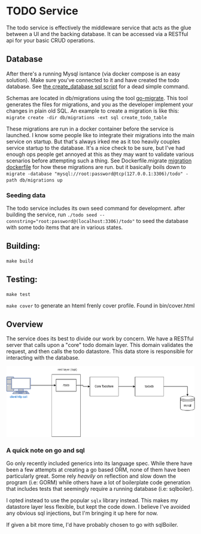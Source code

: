 # TODO Service

The todo service is effectively the middleware service that acts as the glue between a UI and the backing database. It can be accessed via
a RESTful api for your basic CRUD operations.

## Database
After there's a running Mysql isntance (via docker compose is an easy solution). Make sure you've connected to it and have created the todo database. See [the create_database sql script](_infra/db/create_database.sql) for a dead simple command. 

Schemas are located in db/migrations using the tool [go-migrate](https://github.com/golang-migrate/migrate). This tool generates the files for migrations,
and you as the developer implement your changes in plain old SQL. An example to create a migration is like this:
` migrate create -dir db/migrations -ext sql create_todo_table  `

These migrations are run in a docker container before the service is launched. I know some people like to integrate their migrations into the
main service on startup. But that's always irked me as it too heavily couples service startup to the database. It's a nice check to be sure,
but I've had enough ops people get annoyed at this as they may want to validate various scenarios before attempting such a thing.
See Dockerfile.migrate [migration dockerfile](_infra/db/Dockerfile.migrate) for how these migrations are run. but it basically boils down to
`migrate -database "mysql://root:password@tcp(127.0.0.1:3306)/todo" -path db/migrations up`

### Seeding data
The todo service includes its own seed command for development.
after building the service, run `./todo seed --connstring="root:password@(localhost:3306)/todo"` to seed the database with some todo items that are in various states.

## Building:
`make build`

## Testing:
`make test`

`make cover` to generate an hteml frenly cover profile. Found in bin/cover.html


## Overview
The service does its best to divide our work by concern. We have a RESTful server that calls upon a "core" todo domain layer. This domain validates the request, and then calls the todo datastore. This data store is responsible for interacting with the database.

![todo service high level overview](../../diagrams/todo-plooto-todo-service.drawio.png)


### A quick note on go and sql
Go only recently included generics into its language spec. While there have been a few attempts at creating a go based ORM, none of them have been particularly great. Some rely _heavily_ on reflection and slow down the program (i.e: GORM) while others have a lot of boilerplate code generation that includes tests that seemingly require a running database (i.e: sqlboiler). 

I opted instead to use the popular `sqlx` library instead. This makes my datastore layer less flexible, but kept the code down. I believe I've avoided any obvious sql injections, but I'm bringing it up here for now.

If given a bit more time, I'd have probably chosen to go with sqlBoiler.